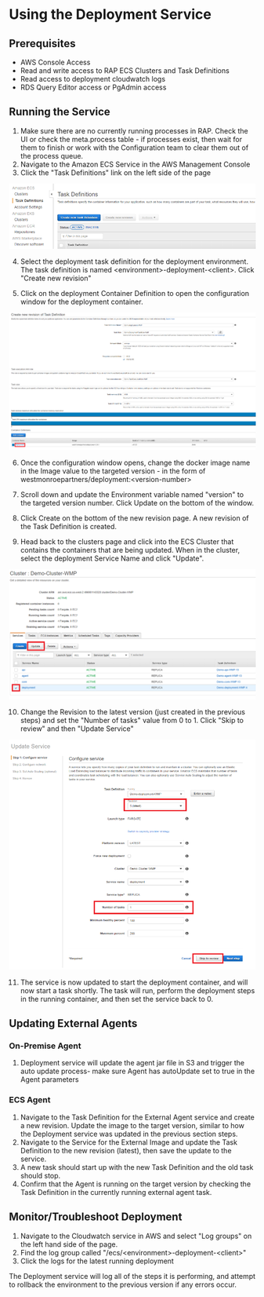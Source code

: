 # Using the Deployment Service

## Prerequisites

* AWS Console Access
* Read and write access to RAP ECS Clusters and Task Definitions
* Read access to deployment cloudwatch logs
* RDS Query Editor access or PgAdmin access

## Running the Service

1. Make sure there are no currently running processes in RAP. Check the UI or check the meta.process table - if processes exist, then wait for them to finish or work with the Configuration team to clear them out of the process queue.
2. Navigate to the Amazon ECS Service in the AWS Management Console
3. Click the "Task Definitions" link on the left side of the page

![Task Definitions](../../.gitbook/assets/image%20%28251%29.png)

4. Select the deployment task definition for the deployment environment. The task definition is named &lt;environment&gt;-deployment-&lt;client&gt;. Click "Create new revision"

5. Click on the deployment Container Definition to open the configuration window for the deployment container.

![Deployment container in Task Definition](../../.gitbook/assets/d1.png)

6. Once the configuration window opens, change the docker image name in the Image value to the targeted version - in the form of westmonroepartners/deployment:&lt;version-number&gt;

7. Scroll down and update the Environment variable named "version" to the targeted version number. Click Update on the bottom of the window.

8. Click Create on the bottom of the new revision page. A new revision of the Task Definition is created.

9. Head back to the clusters page and click into the ECS Cluster that contains the containers that are being updated. When in the cluster, select the deployment Service Name and click "Update".

![Cluster and Services](../../.gitbook/assets/d2.png)

10. Change the Revision to the latest version \(just created in the previous steps\) and set the "Number of tasks" value from 0 to 1. Click "Skip to review" and then "Update Service"

![Updating the Service](../../.gitbook/assets/d3.png)

11. The service is now updated to start the deployment container, and will now start a task shortly. The task will run, perform the deployment steps in the running container, and then set the service back to 0.

## Updating External Agents 

### On-Premise Agent

1. Deployment service will update the agent jar file in S3 and trigger the auto update process- make sure Agent has autoUpdate set to true in the Agent parameters

### ECS Agent

1. Navigate to the Task Definition for the External Agent service and create a new revision. Update the image to the target version, similar to how the Deployment service was updated in the previous section steps.
2. Navigate to the Service for the External Image and update the Task Definition to the new revision \(latest\), then save the update to the service. 
3. A new task should start up with the new Task Definition and the old task should stop.
4. Confirm that the Agent is running on the target version by checking the Task Definition in the currently running external agent task.

## Monitor/Troubleshoot Deployment

1. Navigate to the Cloudwatch service in AWS and select "Log groups" on the left hand side of the page.
2. Find the log group called "/ecs/&lt;environment&gt;-deployment-&lt;client&gt;"
3. Click the logs for the latest running deployment

The Deployment service will log all of the steps it is performing, and attempt to rollback the environment to the previous version if any errors occur. 

